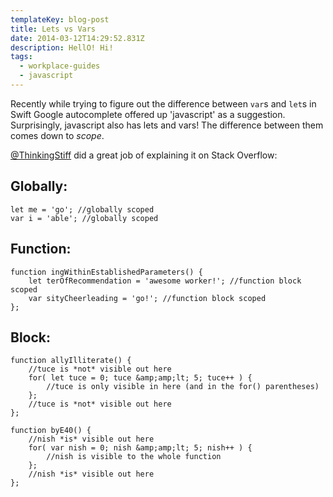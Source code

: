 ```yaml
---
templateKey: blog-post
title: Lets vs Vars
date: 2014-03-12T14:29:52.831Z
description: HellO! Hi!
tags:
  - workplace-guides
  - javascript
---
```

<p>Recently while trying to figure out the difference between <code>var</code>s and <code>let</code>s in Swift Google autocomplete offered up 'javascript' as a suggestion. Surprisingly, javascript also has lets and vars! The difference between them comes down to <em>scope</em>.</p>

<p><a href="http://stackoverflow.com/questions/762011/javascript-let-keyword-vs-var-keyword">@ThinkingStiff</a> did a great job of explaining it on Stack Overflow:</p>
<h2>Globally:</h2>

```
let me = 'go'; //globally scoped
var i = 'able'; //globally scoped
```

<h2>Function:</h2>

```
function ingWithinEstablishedParameters() {
    let terOfRecommendation = 'awesome worker!'; //function block scoped
    var sityCheerleading = 'go!'; //function block scoped
};
```

<h2>Block:</h2>

```
function allyIlliterate() {
    //tuce is *not* visible out here
    for( let tuce = 0; tuce &amp;amp;lt; 5; tuce++ ) {
        //tuce is only visible in here (and in the for() parentheses)
    };
    //tuce is *not* visible out here
};

function byE40() {
    //nish *is* visible out here
    for( var nish = 0; nish &amp;amp;lt; 5; nish++ ) {
        //nish is visible to the whole function
    };
    //nish *is* visible out here
};
```
